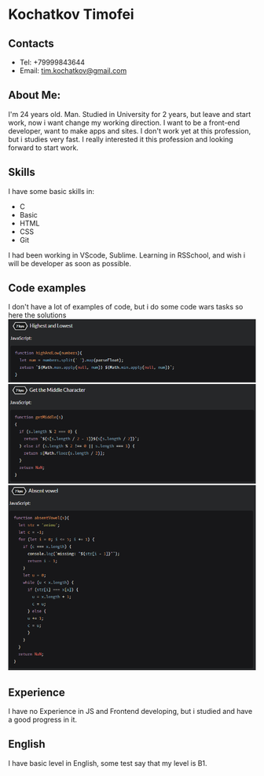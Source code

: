 # __Kochatkov Timofei__
## Contacts 
* Tel: +79999843644
* Email: tim.kochatkov@gmail.com
## About Me:
I'm 24 years old. Man. Studied in University for 2 years, but leave and start work, now i want change my working direction.
I want to be a front-end developer, want to make apps and sites.
I don't work yet at this profession, but i studies very fast. I really interested it this profession and looking forward to start work.
## Skills
I have some basic skills in:
* C
* Basic
* HTML
* CSS
* Git

I had been working in VScode, Sublime.
Learning in RSSchool, and wish i will be developer as soon as possible.
## Code examples
I don't have a lot of examples of code, but i do some code wars tasks so here the solutions 
![solution for task Highest and Lowest on code wars](/images/Highest.jpeg)
![solution for task Get the Middle Character](/images/Get.jpeg)
![solution for task Absent towel](/images/Absent.jpeg)
## Experience
I have no Experience in JS and Frontend developing, but i studied and have a good progress in it.
## English
I have basic level in English, some test say that my level is B1.
